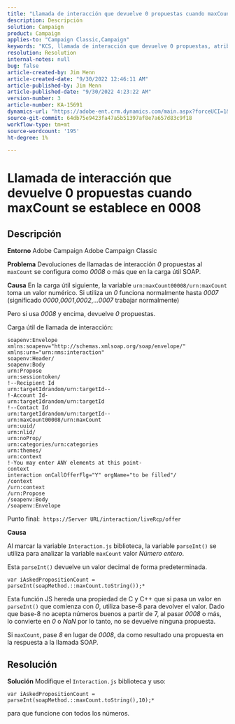 ```yaml
---
title: "Llamada de interacción que devuelve 0 propuestas cuando maxCount se establece en 0008"
description: Descripción
solution: Campaign
product: Campaign
applies-to: "Campaign Classic,Campaign"
keywords: "KCS, llamada de interacción que devuelve 0 propuestas, atributo maxCount, 0008, carga útil SOAP, Adobe Campaign, Adobe Campaign Classic"
resolution: Resolution
internal-notes: null
bug: false
article-created-by: Jim Menn
article-created-date: "9/30/2022 12:46:11 AM"
article-published-by: Jim Menn
article-published-date: "9/30/2022 4:23:22 AM"
version-number: 3
article-number: KA-15691
dynamics-url: "https://adobe-ent.crm.dynamics.com/main.aspx?forceUCI=1&pagetype=entityrecord&etn=knowledgearticle&id=178a6d43-5940-ed11-9db1-0022480866ad"
source-git-commit: 64db75e9423fa47a5b51397af8e7a657d83c9f18
workflow-type: tm+mt
source-wordcount: '195'
ht-degree: 1%

---
```


# Llamada de interacción que devuelve 0 propuestas cuando maxCount se establece en 0008

## Descripción


<b>Entorno</b>
Adobe Campaign Adobe Campaign Classic

<b>Problema</b>
Devoluciones de llamadas de interacción *0* propuestas al `maxCount` se configura como *0008* o más que en la carga útil SOAP.

<b>Causa</b>
En la carga útil siguiente, la variable `urn:maxCount00008/urn:maxCount` toma un valor numérico.
Si utiliza un *0* funciona normalmente hasta *0007* (significado *0000*,*0001*,*0002*,...*0007* trabajar normalmente)

Pero si usa *0008* y encima, devuelve *0* propuestas.

Carga útil de llamada de interacción:


```
soapenv:Envelope xmlns:soapenv="http://schemas.xmlsoap.org/soap/envelope/" xmlns:urn="urn:nms:interaction"
soapenv:Header/
soapenv:Body
urn:Propose
urn:sessiontoken/
!--Recipient Id
urn:targetIdrandom/urn:targetId--
!-Account Id-
urn:targetIdrandom/urn:targetId
!--Contact Id
urn:targetIdrandom/urn:targetId--
urn:maxCount00008/urn:maxCount
urn:uuid/
urn:nlid/
urn:noProp/
urn:categories/urn:categories
urn:themes/
urn:context
!-You may enter ANY elements at this point-
context
interaction onCallOfferFlg="Y" orgName="to be filled"/
/context
/urn:context
/urn:Propose
/soapenv:Body
/soapenv:Envelope
```




Punto final: 
`https://Server URL/interaction/liveRcp/offer`

<b>Causa</b>

Al marcar la variable `Interaction.js` biblioteca, la variable `parseInt()` se utiliza para analizar la variable `maxCount` valor *Número entero*.

Esta `parseInt()` devuelve un valor decimal de forma predeterminada.


```
var iAskedPropositionCount = parseInt(soapMethod.::maxCount.toString());*
```


Esta función JS hereda una propiedad de C y C++ que si pasa un valor en `parseInt()` que comienza con *0*, utiliza base-8 para devolver el valor.
Dado que base-8 no acepta números buenos a partir de 7, al pasar *0008* o más, lo convierte en *0* o *NaN* por lo tanto, no se devuelve ninguna propuesta.

Si `maxCount`, pase *8* en lugar de *0008*, da como resultado una propuesta en la respuesta a la llamada SOAP.


## Resolución


<b>Solución</b>
Modifique el `Interaction.js` biblioteca y uso:




```
var iAskedPropositionCount = parseInt(soapMethod.::maxCount.toString(),10);*
```




para que funcione con todos los números.
